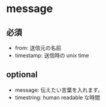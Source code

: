 # message

## 必須

* from: 送信元の名前
* timestamp: 送信時の unix time

## optional

* message: 伝えたい言葉を入れます。
* timestring: human readable な時間

